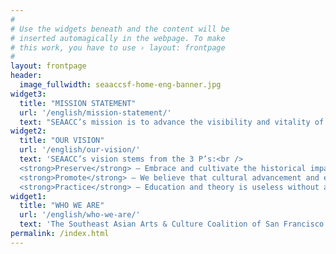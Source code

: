 ```yaml
---
#
# Use the widgets beneath and the content will be
# inserted automagically in the webpage. To make
# this work, you have to use › layout: frontpage
#
layout: frontpage
header:
  image_fullwidth: seaaccsf-home-eng-banner.jpg
widget3:
  title: "MISSION STATEMENT"
  url: '/english/mission-statement/'
  text: "SEAACC’s mission is to advance the visibility and vitality of each Southeast Asian culture through various educational, social, and cultural activities with an aim to strengthen relationships between Southeast Asian communities in the San Francisco Bay Area."
widget2:
  title: "OUR VISION"
  url: '/english/our-vision/'
  text: 'SEAACC’s vision stems from the 3 P’s:<br /> 
  <strong>Preserve</strong> – Embrace and cultivate the historical impact that arts and culture has provided within the Southeast Asian community.<br />
  <strong>Promote</strong> – We believe that cultural advancement and ethnic identity comes from an awareness of how one’s roots play a significant role in community development.<br /> 
  <strong>Practice</strong> – Education and theory is useless without application. Different cultural and social activities are held in the San Francisco Bay Area so that anyone and everyone can be involved and engaged within the community.'
widget1:
  title: "WHO WE ARE"
  url: '/english/who-we-are/'
  text: 'The Southeast Asian Arts & Culture Coalition of San Francisco was founded in 2011 by various ethnic interest groups across the San Francisco Bay Area. We saw a lack of cultural promotion and preservation in the Southeast Asian community, and knew that there had to be a change. The coalition was started to help address a need in the Tenderloin community for more cultural awareness.'
permalink: /index.html
---
```

